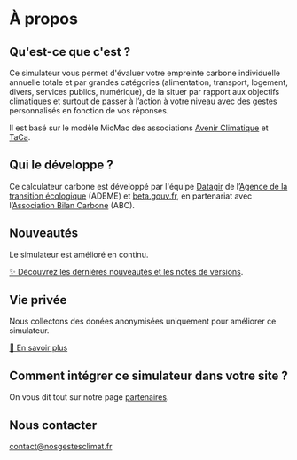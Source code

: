 # À propos

## Qu'est-ce que c'est ?

Ce simulateur vous permet d'évaluer votre empreinte carbone individuelle annuelle totale et par grandes catégories (alimentation, transport, logement, divers, services publics, numérique), de la situer par rapport aux objectifs climatiques et surtout de passer à l’action à votre niveau avec des gestes personnalisés en fonction de vos réponses.

Il est basé sur le modèle MicMac des associations [Avenir Climatique](https://avenirclimatique.org/les-outils/) et [TaCa](https://www.taca.asso.fr/).

## Qui le développe ?

Ce calculateur carbone est développé par l'équipe [Datagir](https://datagir.ademe.fr/) de l’[Agence de la transition écologique](https://www.ademe.fr/) (ADEME) et [beta.gouv.fr](https://beta.gouv.fr/), en partenariat avec l’[Association Bilan Carbone](https://www.associationbilancarbone.fr/) (ABC).

## Nouveautés

Le simulateur est amélioré en continu.

[✨️ Découvrez les dernières nouveautés et les notes de versions](/nouveautés).

## Vie privée

Nous collectons des donées anonymisées uniquement pour améliorer ce simulateur.

[🙈 En savoir plus](/vie-privée)

## Comment intégrer ce simulateur dans votre site ?

On vous dit tout sur notre page [partenaires](/partenaires).

## Nous contacter

contact@nosgestesclimat.fr
